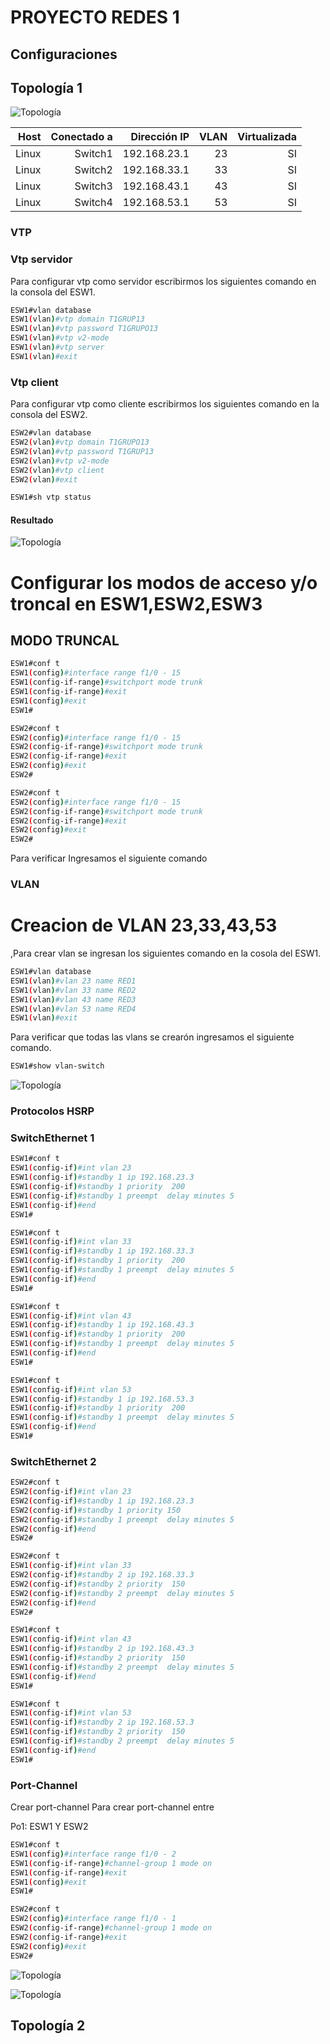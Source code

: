 
# PROYECTO REDES 1

## Configuraciones

## Topología 1
![Topología](img/t1.png)



| Host  | Conectado a | Dirección IP  | VLAN  | Virtualizada |
|------:|------------:| -------------:|-----: |-------------:|
| Linux | Switch1     | 192.168.23.1  |   23  |      SI      |
| Linux | Switch2     | 192.168.33.1  |   33  |      SI      |
| Linux | Switch3     | 192.168.43.1  |   43  |      SI      |
| Linux | Switch4     | 192.168.53.1  |   53  |      SI      |

### VTP

### Vtp servidor
Para configurar vtp como servidor escribirmos los siguientes comando en la consola del ESW1.
```sh
ESW1#vlan database
ESW1(vlan)#vtp domain T1GRUP13
ESW1(vlan)#vtp password T1GRUPO13
ESW1(vlan)#vtp v2-mode
ESW1(vlan)#vtp server
ESW1(vlan)#exit
```

### Vtp client
Para configurar vtp como cliente escribirmos los siguientes comando en la consola del ESW2.
```sh
ESW2#vlan database
ESW2(vlan)#vtp domain T1GRUPO13
ESW2(vlan)#vtp password T1GRUP13
ESW2(vlan)#vtp v2-mode
ESW2(vlan)#vtp client
ESW2(vlan)#exit
```

```sh
ESW1#sh vtp status
```
#### Resultado
![Topología](img/vtp1.png)

# Configurar los modos de acceso y/o troncal en ESW1,ESW2,ESW3


## MODO TRUNCAL

```sh
ESW1#conf t
ESW1(config)#interface range f1/0 - 15
ESW1(config-if-range)#switchport mode trunk
ESW1(config-if-range)#exit
ESW1(config)#exit
ESW1#
```

```sh
ESW2#conf t
ESW2(config)#interface range f1/0 - 15
ESW2(config-if-range)#switchport mode trunk
ESW2(config-if-range)#exit
ESW2(config)#exit
ESW2#
```

```sh
ESW2#conf t
ESW2(config)#interface range f1/0 - 15
ESW2(config-if-range)#switchport mode trunk
ESW2(config-if-range)#exit
ESW2(config)#exit
ESW2#
```
Para verificar Ingresamos el siguiente comando



### VLAN
# Creacion de VLAN 23,33,43,53
,Para crear vlan se ingresan los siguientes comando en la cosola del ESW1.
```sh
ESW1#vlan database
ESW1(vlan)#vlan 23 name RED1
ESW1(vlan)#vlan 33 name RED2
ESW1(vlan)#vlan 43 name RED3
ESW1(vlan)#vlan 53 name RED4
ESW1(vlan)#exit
```
Para verificar que todas las vlans se crearón ingresamos  el siguiente comando.
```sh
ESW1#show vlan-switch
```
![Topología](img/vlan1.png)


### Protocolos HSRP 

### SwitchEthernet 1
```sh
ESW1#conf t
ESW1(config-if)#int vlan 23
ESW1(config-if)#standby 1 ip 192.168.23.3
ESW1(config-if)#standby 1 priority  200
ESW1(config-if)#standby 1 preempt  delay minutes 5
ESW1(config-if)#end
ESW1#
```
```sh
ESW1#conf t
ESW1(config-if)#int vlan 33
ESW1(config-if)#standby 1 ip 192.168.33.3
ESW1(config-if)#standby 1 priority  200
ESW1(config-if)#standby 1 preempt  delay minutes 5
ESW1(config-if)#end
ESW1#
```

```sh
ESW1#conf t
ESW1(config-if)#int vlan 43
ESW1(config-if)#standby 1 ip 192.168.43.3
ESW1(config-if)#standby 1 priority  200
ESW1(config-if)#standby 1 preempt  delay minutes 5
ESW1(config-if)#end
ESW1#
```
```sh
ESW1#conf t
ESW1(config-if)#int vlan 53
ESW1(config-if)#standby 1 ip 192.168.53.3
ESW1(config-if)#standby 1 priority  200
ESW1(config-if)#standby 1 preempt  delay minutes 5
ESW1(config-if)#end
ESW1#
```


### SwitchEthernet 2

```sh
ESW2#conf t
ESW2(config-if)#int vlan 23
ESW2(config-if)#standby 1 ip 192.168.23.3
ESW2(config-if)#standby 1 priority 150
ESW2(config-if)#standby 1 preempt  delay minutes 5
ESW2(config-if)#end
ESW2#
```
```sh
ESW2#conf t
ESW1(config-if)#int vlan 33
ESW2(config-if)#standby 2 ip 192.168.33.3
ESW2(config-if)#standby 2 priority  150
ESW2(config-if)#standby 2 preempt  delay minutes 5
ESW2(config-if)#end
ESW2#
```

```sh
ESW1#conf t
ESW1(config-if)#int vlan 43
ESW1(config-if)#standby 2 ip 192.168.43.3
ESW1(config-if)#standby 2 priority  150
ESW1(config-if)#standby 2 preempt  delay minutes 5
ESW1(config-if)#end
ESW1#
```
```sh
ESW1#conf t
ESW1(config-if)#int vlan 53
ESW1(config-if)#standby 2 ip 192.168.53.3
ESW1(config-if)#standby 2 priority  150
ESW1(config-if)#standby 2 preempt  delay minutes 5
ESW1(config-if)#end
ESW1#
```

### Port-Channel
Crear port-channel
Para crear port-channel entre

Po1: ESW1 Y ESW2

```sh
ESW1#conf t
ESW1(config)#interface range f1/0 - 2
ESW1(config-if-range)#channel-group 1 mode on
ESW1(config-if-range)#exit
ESW1(config)#exit
ESW1#

ESW2#conf t
ESW2(config)#interface range f1/0 - 1
ESW2(config-if-range)#channel-group 1 mode on
ESW2(config-if-range)#exit
ESW2(config)#exit
ESW2#
```

![Topología](img/h1.png)

![Topología](img/h2.png)

## Topología 2
